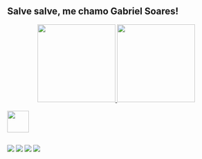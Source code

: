 ## Salve salve, me chamo Gabriel Soares!

<div align="center">
  <a href="https://github.com/gabriel-grs">
  <img height="180em" src="https://github-readme-stats.vercel.app/api?username=gabriel-grs&show_icons=true&theme=vue&include_all_commits=true&count_private=true"/>
  <img height="180em" src="https://github-readme-stats.vercel.app/api/top-langs/?username=gabriel-grs&layout=compact&langs_count=7&theme=vue"/>
</div>
  
<div style="display: inline_block"><br>
  
  <img align="center" heigth="50" width="50" src="https://cdn.jsdelivr.net/gh/devicons/devicon/icons/javascript/javascript-original.svg" />
</div>
  
  ##
  
<div> 
  <a href="https://www.instagram.com/soares_grs" target="_blank"><img src="https://img.shields.io/badge/-Instagram-%23E4405F?style=for-the-badge&logo=instagram&logoColor=white" target="_blank"></a>
  <a href = "https://twitter.com/Grs227"><img src="https://img.shields.io/badge/Twitter-1DA1F2?style=for-the-badge&logo=twitter&logoColor=white" target="_blank"></a>
 	<a href="https://www.twitch.tv/su4res" target="_blank"><img src="https://img.shields.io/badge/Twitch-9146FF?style=for-the-badge&logo=twitch&logoColor=white" target="_blank"></a>
  <a href="https://www.linkedin.com/in/gabriel-soares-118516209/" target="_blank"><img src="https://img.shields.io/badge/-LinkedIn-%230077B5?style=for-the-badge&logo=linkedin&logoColor=white" target="_blank"></a> 
 
</div>
  
